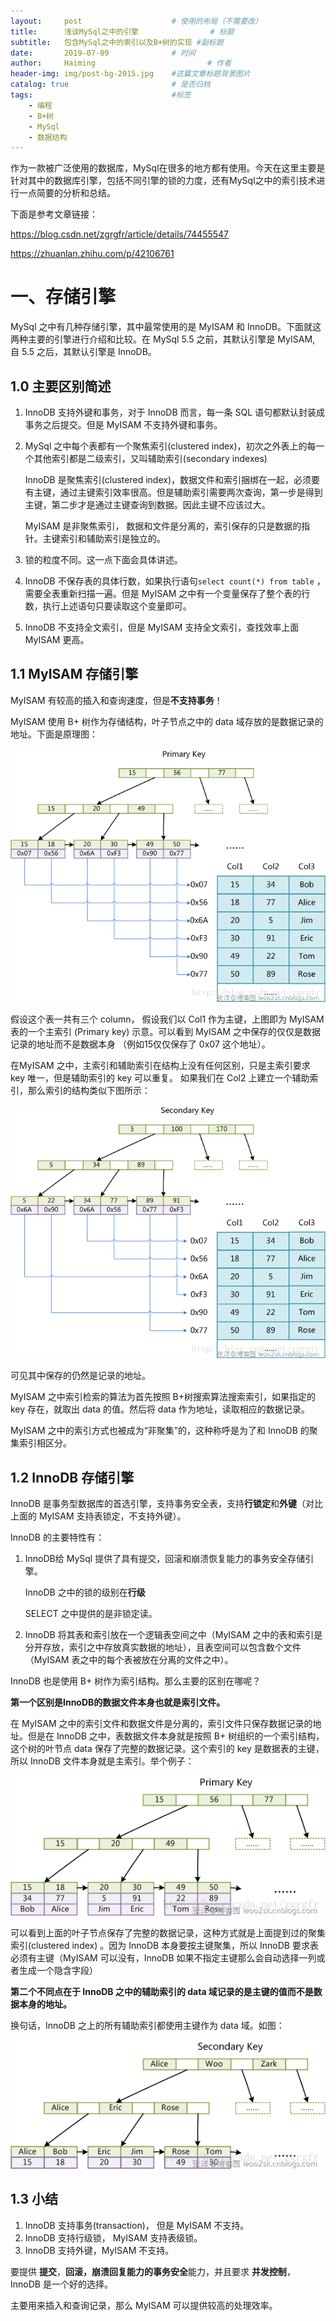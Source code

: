 ```yaml
---
layout:     post   				    # 使用的布局（不需要改）
title:      浅谈MySql之中的引擎				# 标题 
subtitle:   包含MySql之中的索引以及B+树的实现 #副标题
date:       2019-07-09 				# 时间
author:     Haiming 						# 作者
header-img: img/post-bg-2015.jpg 	#这篇文章标题背景图片
catalog: true 						# 是否归档
tags:								#标签
    - 编程
    - B+树
    - MySql
    - 数据结构
---
```


作为一款被广泛使用的数据库，MySql在很多的地方都有使用。今天在这里主要是针对其中的数据库引擎，包括不同引擎的锁的力度，还有MySql之中的索引技术进行一点简要的分析和总结。

下面是参考文章链接：

https://blog.csdn.net/zgrgfr/article/details/74455547

https://zhuanlan.zhihu.com/p/42106761

# 一、存储引擎

MySql 之中有几种存储引擎，其中最常使用的是 MyISAM 和 InnoDB。下面就这两种主要的引擎进行介绍和比较。在 MySql 5.5 之前，其默认引擎是 MyISAM, 自 5.5 之后，其默认引擎是 InnoDB。 

## 1.0 主要区别简述

1. InnoDB 支持外键和事务，对于 InnoDB 而言，每一条 SQL 语句都默认封装成事务之后提交。但是 MyISAM 不支持外键和事务。

2. MySql 之中每个表都有一个聚焦索引(clustered index)，初次之外表上的每一个其他索引都是二级索引，又叫辅助索引(secondary indexes)

   InnoDB 是聚焦索引(clustered index)，数据文件和索引捆绑在一起，必须要有主键，通过主键索引效率很高。但是辅助索引需要两次查询，第一步是得到主键，第二步才是通过主键查询到数据。因此主键不应该过大。

   MyISAM 是非聚焦索引， 数据和文件是分离的，索引保存的只是数据的指针。主键索引和辅助索引是独立的。

3. 锁的粒度不同。这一点下面会具体讲述。

4. InnoDB 不保存表的具体行数，如果执行语句`select count(*) from table` ，需要全表重新扫描一遍。但是 MyISAM 之中有一个变量保存了整个表的行数，执行上述语句只要读取这个变量即可。

5. InnoDB 不支持全文索引，但是 MyISAM 支持全文索引，查找效率上面 MyISAM 更高。

## 1.1 MyISAM 存储引擎

MyISAM 有较高的插入和查询速度，但是**不支持事务**！

 MyISAM 使用 B+ 树作为存储结构，叶子节点之中的 data 域存放的是数据记录的地址。下面是原理图：

![MyISAM](../img/20170705170330879.png)

假设这个表一共有三个 column， 假设我们以 Col1 作为主键，上图即为 MyISAM 表的一个主索引 (Primary key) 示意。可以看到 MyISAM 之中保存的仅仅是数据记录的地址而不是数据本身 （例如15仅仅保存了 0x07 这个地址）。

在MyISAM 之中，主索引和辅助索引在结构上没有任何区别，只是主索引要求 key 唯一，但是辅助索引的 key 可以重复。 如果我们在 Col2 上建立一个辅助索引，那么索引的结构类似下图所示：

![MyISAM](../img/20170705170516932.png)

可见其中保存的仍然是记录的地址。

MyISAM 之中索引检索的算法为首先按照 B+树搜索算法搜索索引，如果指定的 key 存在，就取出 data 的值。然后将 data 作为地址，读取相应的数据记录。

MyISAM 之中的索引方式也被成为“非聚集”的，这种称呼是为了和 InnoDB 的聚集索引相区分。

## 1.2 InnoDB 存储引擎

InnoDB 是事务型数据库的首选引擎，支持事务安全表，支持**行锁定**和**外键**（对比上面的 MyISAM 支持表锁定，不支持外键）。

InnoDB 的主要特性有：

1. InnoDB给 MySql 提供了具有提交，回滚和崩溃恢复能力的事务安全存储引擎。

   InnoDB 之中的锁的级别在**行级**

   SELECT 之中提供的是非锁定读。

2. InnoDB 将其表和索引放在一个逻辑表空间之中（MyISAM 之中的表和索引是分开存放，索引之中存放真实数据的地址），且表空间可以包含数个文件（MyISAM 表之中的每个表被放在分离的文件之中）。

InnoDB 也是使用 B+ 树作为索引结构。那么主要的区别在哪呢？

**第一个区别是InnoDB的数据文件本身也就是索引文件。**

在 MyISAM 之中的索引文件和数据文件是分离的，索引文件只保存数据记录的地址。但是在 InnoDB 之中，表数据文件本身就是按照 B+ 树组织的一个索引结构，这个树的叶节点 data 保存了完整的数据记录。这个索引的 key 是数据表的主键，所以 InnoDB 文件本身就是主索引。举个例子：

![InnoDB](../img/20170705170833096.png)



可以看到上面的叶子节点保存了完整的数据记录，这种方式就是上面提到过的聚集索引(clustered index) 。因为 InnoDB 本身要按主键聚集，所以 InnoDB 要求表必须有主键（MyISAM 可以没有，InnoDB 如果不指定主键那么会自动选择一列或者生成一个隐含字段）

**第二个不同点在于 InnoDB 之中的辅助索引的 data 域记录的是主键的值而不是数据本身的地址。**

换句话，InnoDB 之上的所有辅助索引都使用主键作为 data 域。如图：

![InnoDB辅助索引](../img/20170705171044159.png)



## 1.3 小结

1. InnoDB 支持事务(transaction)， 但是 MyISAM 不支持。
2. InnoDB 支持行级锁， MyISAM 支持表级锁。
3. InnoDB 支持外键，MyISAM 不支持。

要提供 **提交**，**回滚，崩溃回复能力的事务安全**能力，并且要求 **并发控制**， InnoDB 是一个好的选择。

主要用来插入和查询记录，那么 MyISAM 可以提供较高的处理效率。

